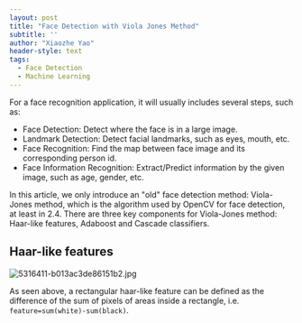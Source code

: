 ```yaml
---
layout: post
title: "Face Detection with Viola Jones Method"
subtitle: ''
author: "Xiaozhe Yao"
header-style: text
tags:
  - Face Detection
  - Machine Learning
---
```


For a face recognition application, it will usually includes several steps, such as:

* Face Detection: Detect where the face is in a large image.
* Landmark Detection: Detect facial landmarks, such as eyes, mouth, etc.
* Face Recognition: Find the map between face image and its corresponding person id.
* Face Information Recognition: Extract/Predict information by the given image, such as age, gender, etc.

In this article, we only introduce an "old" face detection method: Viola-Jones method, which is the algorithm used by OpenCV for face detection, at least in 2.4. There are three key components for Viola-Jones method: Haar-like features, Adaboost and Cascade classifiers.

## Haar-like features

![5316411-b013ac3de86151b2.jpg](https://i.loli.net/2019/11/29/siBFVt4Zr9ENpmX.jpg)

As seen above, a rectangular haar-like feature can be defined as the difference of the sum of pixels of areas inside a rectangle, i.e. ```feature=sum(white)-sum(black)```. 